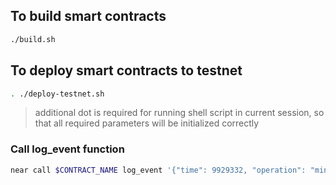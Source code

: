 ## To build smart contracts
```bash
./build.sh
```

## To deploy smart contracts to testnet
```bash
. ./deploy-testnet.sh
```
> additional dot is required for running shell script in current session, so that all required parameters will be initialized correctly

### Call log_event function
```bash
near call $CONTRACT_NAME log_event '{"time": 9929332, "operation": "min_nft","transaction_hash":"hash100220"}' --accountId deveus.testnet --amount --gas 6000000000000
```
